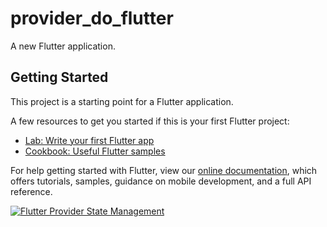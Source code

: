 # provider_do_flutter

A new Flutter application.

## Getting Started

This project is a starting point for a Flutter application.

A few resources to get you started if this is your first Flutter project:

- [Lab: Write your first Flutter app](https://flutter.dev/docs/get-started/codelab)
- [Cookbook: Useful Flutter samples](https://flutter.dev/docs/cookbook)

For help getting started with Flutter, view our
[online documentation](https://flutter.dev/docs), which offers tutorials,
samples, guidance on mobile development, and a full API reference.


[![Flutter Provider State Management ](http://img.youtube.com/vi/WTHdlETrTrw/0.jpg)](http://www.youtube.com/watch?v=WTHdlETrTrw)
